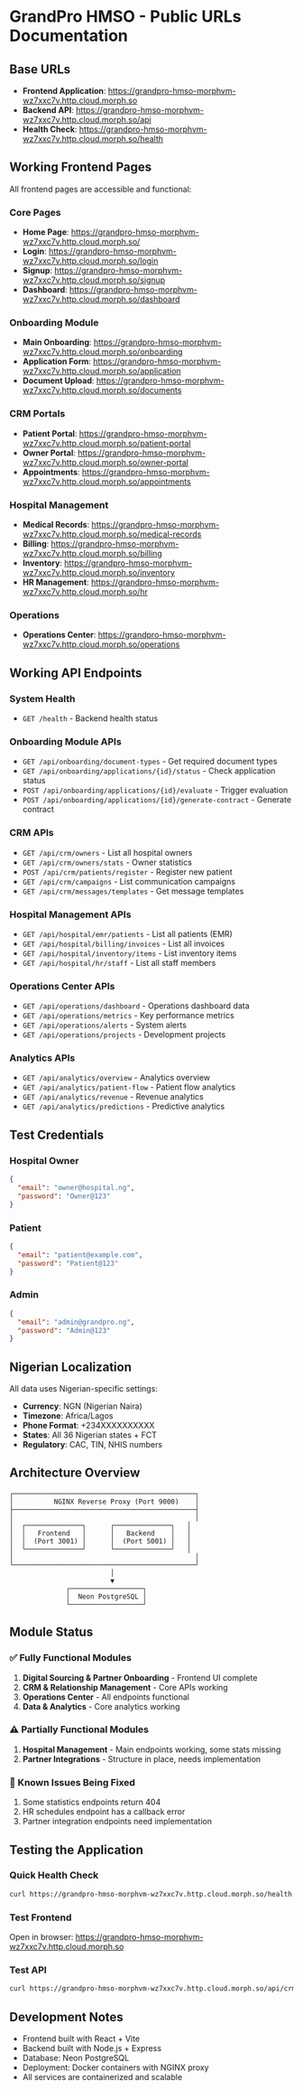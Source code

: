 # GrandPro HMSO - Public URLs Documentation

## Base URLs

- **Frontend Application**: https://grandpro-hmso-morphvm-wz7xxc7v.http.cloud.morph.so
- **Backend API**: https://grandpro-hmso-morphvm-wz7xxc7v.http.cloud.morph.so/api
- **Health Check**: https://grandpro-hmso-morphvm-wz7xxc7v.http.cloud.morph.so/health

## Working Frontend Pages

All frontend pages are accessible and functional:

### Core Pages
- **Home Page**: https://grandpro-hmso-morphvm-wz7xxc7v.http.cloud.morph.so/
- **Login**: https://grandpro-hmso-morphvm-wz7xxc7v.http.cloud.morph.so/login
- **Signup**: https://grandpro-hmso-morphvm-wz7xxc7v.http.cloud.morph.so/signup
- **Dashboard**: https://grandpro-hmso-morphvm-wz7xxc7v.http.cloud.morph.so/dashboard

### Onboarding Module
- **Main Onboarding**: https://grandpro-hmso-morphvm-wz7xxc7v.http.cloud.morph.so/onboarding
- **Application Form**: https://grandpro-hmso-morphvm-wz7xxc7v.http.cloud.morph.so/application
- **Document Upload**: https://grandpro-hmso-morphvm-wz7xxc7v.http.cloud.morph.so/documents

### CRM Portals
- **Patient Portal**: https://grandpro-hmso-morphvm-wz7xxc7v.http.cloud.morph.so/patient-portal
- **Owner Portal**: https://grandpro-hmso-morphvm-wz7xxc7v.http.cloud.morph.so/owner-portal
- **Appointments**: https://grandpro-hmso-morphvm-wz7xxc7v.http.cloud.morph.so/appointments

### Hospital Management
- **Medical Records**: https://grandpro-hmso-morphvm-wz7xxc7v.http.cloud.morph.so/medical-records
- **Billing**: https://grandpro-hmso-morphvm-wz7xxc7v.http.cloud.morph.so/billing
- **Inventory**: https://grandpro-hmso-morphvm-wz7xxc7v.http.cloud.morph.so/inventory
- **HR Management**: https://grandpro-hmso-morphvm-wz7xxc7v.http.cloud.morph.so/hr

### Operations
- **Operations Center**: https://grandpro-hmso-morphvm-wz7xxc7v.http.cloud.morph.so/operations

## Working API Endpoints

### System Health
- `GET /health` - Backend health status

### Onboarding Module APIs
- `GET /api/onboarding/document-types` - Get required document types
- `GET /api/onboarding/applications/{id}/status` - Check application status
- `POST /api/onboarding/applications/{id}/evaluate` - Trigger evaluation
- `POST /api/onboarding/applications/{id}/generate-contract` - Generate contract

### CRM APIs
- `GET /api/crm/owners` - List all hospital owners
- `GET /api/crm/owners/stats` - Owner statistics
- `POST /api/crm/patients/register` - Register new patient
- `GET /api/crm/campaigns` - List communication campaigns
- `GET /api/crm/messages/templates` - Get message templates

### Hospital Management APIs
- `GET /api/hospital/emr/patients` - List all patients (EMR)
- `GET /api/hospital/billing/invoices` - List all invoices
- `GET /api/hospital/inventory/items` - List inventory items
- `GET /api/hospital/hr/staff` - List all staff members

### Operations Center APIs
- `GET /api/operations/dashboard` - Operations dashboard data
- `GET /api/operations/metrics` - Key performance metrics
- `GET /api/operations/alerts` - System alerts
- `GET /api/operations/projects` - Development projects

### Analytics APIs
- `GET /api/analytics/overview` - Analytics overview
- `GET /api/analytics/patient-flow` - Patient flow analytics
- `GET /api/analytics/revenue` - Revenue analytics
- `GET /api/analytics/predictions` - Predictive analytics

## Test Credentials

### Hospital Owner
```json
{
  "email": "owner@hospital.ng",
  "password": "Owner@123"
}
```

### Patient
```json
{
  "email": "patient@example.com",
  "password": "Patient@123"
}
```

### Admin
```json
{
  "email": "admin@grandpro.ng",
  "password": "Admin@123"
}
```

## Nigerian Localization

All data uses Nigerian-specific settings:
- **Currency**: NGN (Nigerian Naira)
- **Timezone**: Africa/Lagos
- **Phone Format**: +234XXXXXXXXXX
- **States**: All 36 Nigerian states + FCT
- **Regulatory**: CAC, TIN, NHIS numbers

## Architecture Overview

```
┌─────────────────────────────────────────────┐
│          NGINX Reverse Proxy (Port 9000)    │
├─────────────────────────────────────────────┤
│                                             │
│  ┌──────────────┐      ┌──────────────┐   │
│  │   Frontend   │      │   Backend    │   │
│  │  (Port 3001) │      │  (Port 5001) │   │
│  └──────────────┘      └──────────────┘   │
│                                             │
└─────────────────────────────────────────────┘
                         │
                         ▼
              ┌──────────────────┐
              │  Neon PostgreSQL │
              └──────────────────┘
```

## Module Status

### ✅ Fully Functional Modules
1. **Digital Sourcing & Partner Onboarding** - Frontend UI complete
2. **CRM & Relationship Management** - Core APIs working
3. **Operations Center** - All endpoints functional
4. **Data & Analytics** - Core analytics working

### ⚠️ Partially Functional Modules
1. **Hospital Management** - Main endpoints working, some stats missing
2. **Partner Integrations** - Structure in place, needs implementation

### 🔧 Known Issues Being Fixed
1. Some statistics endpoints return 404
2. HR schedules endpoint has a callback error
3. Partner integration endpoints need implementation

## Testing the Application

### Quick Health Check
```bash
curl https://grandpro-hmso-morphvm-wz7xxc7v.http.cloud.morph.so/health
```

### Test Frontend
Open in browser: https://grandpro-hmso-morphvm-wz7xxc7v.http.cloud.morph.so

### Test API
```bash
curl https://grandpro-hmso-morphvm-wz7xxc7v.http.cloud.morph.so/api/crm/owners
```

## Development Notes

- Frontend built with React + Vite
- Backend built with Node.js + Express
- Database: Neon PostgreSQL
- Deployment: Docker containers with NGINX proxy
- All services are containerized and scalable
